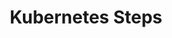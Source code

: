 ---
layout: src/layouts/Default.astro
pubDate: 1000-01-01
modDate: 1000-01-01
title: Kubernetes Steps
navTitle: Overview
navSection: Steps
description: Kubernetes Steps
navOrder: 10
hideInThisSectionHeader: true
---